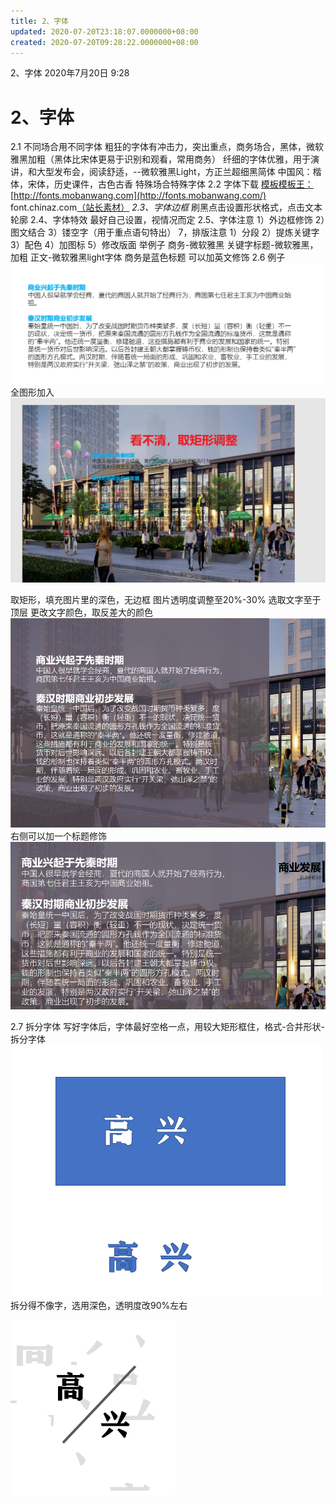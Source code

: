 ```yaml
---
title: 2、字体
updated: 2020-07-20T23:18:07.0000000+08:00
created: 2020-07-20T09:28:22.0000000+08:00
---
```


2、字体
2020年7月20日
9:28
# 2、字体
2.1 不同场合用不同字体
粗狂的字体有冲击力，突出重点，商务场合，黑体，微软雅黑加粗（黑体比宋体更易于识别和观看，常用商务）
纤细的字体优雅，用于演讲，和大型发布会，阅读舒适，--微软雅黑Light，方正兰超细黑简体
中国风：楷体，宋体，历史课件，古色古香
特殊场合特殊字体
2.2 字体下载
[模板模板王：](http://fonts.mobanwang.com)[http://fonts.mobanwang.com](http://fonts.mobanwang.com/)
font.chinaz.com[（站长素材）](http://font.chinaz.com)
*2.3、字体边框*
刷黑点击设置形状格式，点击文本轮廓
2.4、字体特效
最好自己设置，视情况而定
2.5、字体注意
1）外边框修饰
2）图文结合
3）镂空字（用于重点语句特出）
7，排版注意
1）分段
2）提炼关键字
3）配色
4）加图标
5）修改版面
举例子
商务-微软雅黑
关键字标题-微软雅黑，加粗
正文-微软雅黑light字体
商务是蓝色标题
可以加英文修饰
2.6 例子
![image1](../../assets/b6e26175a6154695b01ac35bb41be7ff.png)
全图形加入
![image2](../../assets/74698fcadb9d4842806deb997edd4917.png)

取矩形，填充图片里的深色，无边框
图片透明度调整至20%-30%
选取文字至于顶层
更改文字颜色，取反差大的颜色
![image3](../../assets/8cfd2d652c9949f9a81646df62421f7e.png)
右侧可以加一个标题修饰
![image4](../../assets/dc1ea8345cde4336a902a2f17c9d6077.png)

2.7 拆分字体
写好字体后，字体最好空格一点，用较大矩形框住，格式-合并形状-拆分字体
![image5](../../assets/880a16f1c112473bacfdc25a81f2746d.png)
拆分得不像字，选用深色，透明度改90%左右

![image6](../../assets/2aa078bebd1946f5930ef4b139a85a50.png)


